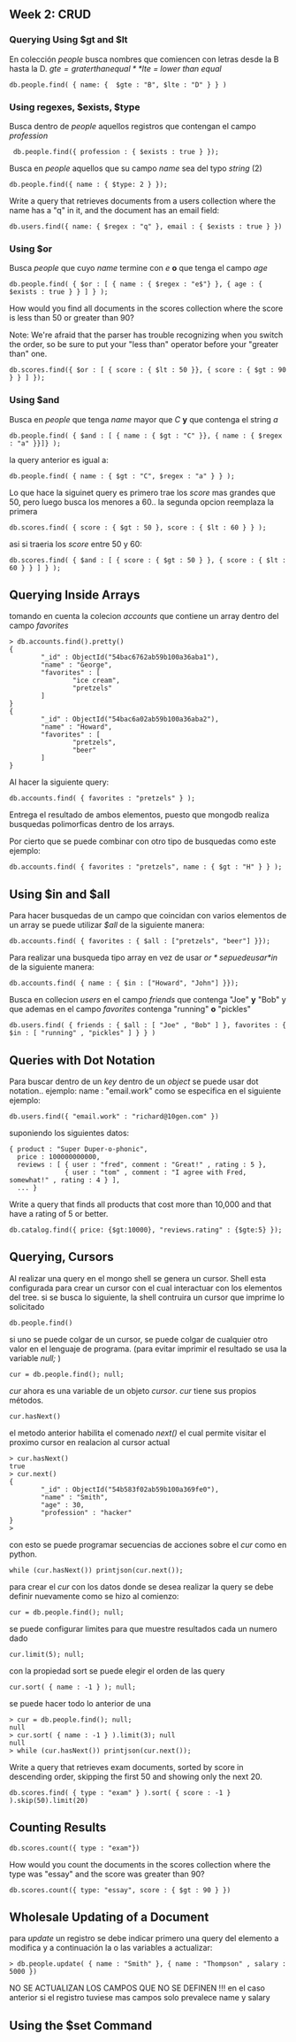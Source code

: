 ## Week 2: CRUD

### Querying Using $gt and $lt

En colección *people* busca nombres que comiencen con letras desde la B hasta la D. 
*$gte = grater than equal* *$lte = lower than equal* 

```
db.people.find( { name: {  $gte : "B", $lte : "D" } } )
```

### Using regexes, $exists, $type

Busca dentro de *people* aquellos registros que contengan el campo *profession*
```
 db.people.find({ profession : { $exists : true } });
```

Busca en *people* aquellos que su campo *name* sea del typo *string* (2)
```
db.people.find({ name : { $type: 2 } });
```

Write a query that retrieves documents from a users collection where the name has a "q" in it, and the document has an email field:
```
db.users.find({ name: { $regex : "q" }, email : { $exists : true } })
```

### Using $or

Busca *people* que cuyo *name* termine con *e* **o** que tenga el campo *age*
```
db.people.find( { $or : [ { name : { $regex : "e$"} }, { age : { $exists : true } } ] } );
```

How would you find all documents in the scores collection where the score is less than 50 or greater than 90?

Note: We're afraid that the parser has trouble recognizing when you switch the order, so be sure to put your "less than" operator before your "greater than" one.
```
db.scores.find({ $or : [ { score : { $lt : 50 }}, { score : { $gt : 90 } } ] });
```

### Using $and

Busca en *people* que tenga *name* mayor que *C* **y** que contenga el string *a*
```
db.people.find( { $and : [ { name : { $gt : "C" }}, { name : { $regex : "a" }}]} );
```

la query anterior es igual a:
```
db.people.find( { name : { $gt : "C", $regex : "a" } } );
```

Lo que hace la siguinet query es primero trae los *score* mas grandes que 50, pero luego busca los menores a 60.. la segunda opcion reemplaza la primera
```
db.scores.find( { score : { $gt : 50 }, score : { $lt : 60 } } );
```
asi si traeria los *score* entre 50 y 60:
```
db.scores.find( { $and : [ { score : { $gt : 50 } }, { score : { $lt : 60 } } ] } );
```

## Querying Inside Arrays

tomando en cuenta la colecion *accounts* que contiene un array dentro del campo *favorites*

```
> db.accounts.find().pretty()
{
        "_id" : ObjectId("54bac6762ab59b100a36aba1"),
        "name" : "George",
        "favorites" : [
                "ice cream",
                "pretzels"
        ]
}
{
        "_id" : ObjectId("54bac6a02ab59b100a36aba2"),
        "name" : "Howard",
        "favorites" : [
                "pretzels",
                "beer"
        ]
}
```

Al hacer la siguiente query:
```
db.accounts.find( { favorites : "pretzels" } );
```

Entrega el resultado de ambos elementos, puesto que mongodb realiza busquedas polimorficas dentro de los arrays.

Por cierto que se puede combinar con otro tipo de busquedas como este ejemplo:
```
db.accounts.find( { favorites : "pretzels", name : { $gt : "H" } } );
```

## Using $in and $all

Para hacer busquedas de un campo que coincidan con varios elementos de un array se puede utilizar *$all* de la siguiente manera:
```
db.accounts.find( { favorites : { $all : ["pretzels", "beer"] }});
```

Para realizar una busqueda tipo array en vez de usar *$or* se puede usar *$in* de la siguiente manera:
```
db.accounts.find( { name : { $in : ["Howard", "John"] }});
```
Busca en collecion *users* en el campo *friends* que contenga "Joe" **y** "Bob" y que ademas en el campo *favorites* contenga "running" **o** "pickles"
```
db.users.find( { friends : { $all : [ "Joe" , "Bob" ] }, favorites : { $in : [ "running" , "pickles" ] } } )
```

## Queries with Dot Notation

Para buscar dentro de un *key* dentro de un *object* se puede usar dot notation.. ejemplo: name : "email.work" como se especifica en el siguiente ejemplo:
```
db.users.find({ "email.work" : "richard@10gen.com" })
```

suponiendo los siguientes datos:
```
{ product : "Super Duper-o-phonic", 
  price : 100000000000,
  reviews : [ { user : "fred", comment : "Great!" , rating : 5 },
              { user : "tom" , comment : "I agree with Fred, somewhat!" , rating : 4 } ],
  ... }
```
Write a query that finds all products that cost more than 10,000 and that have a rating of 5 or better.
```
db.catalog.find({ price: {$gt:10000}, "reviews.rating" : {$gte:5} });
```

## Querying, Cursors

Al realizar una query en el mongo shell se genera un cursor. Shell esta configurada para crear un cursor con el cual interactuar con los elementos del tree.
si se busca lo siguiente, la shell contruira un cursor que imprime lo solicitado
```
db.people.find()
```
si uno se puede colgar de un cursor, se puede colgar de cualquier otro valor en el lenguaje de programa. (para evitar imprimir el resultado se usa la variable *null;* )
```
cur = db.people.find(); null;
```
*cur* ahora es una variable de un objeto *cursor*.
*cur* tiene sus propios métodos.
```
cur.hasNext()
```
el metodo anterior habilita el comenado *next()* el cual permite visitar el proximo cursor en realacion al cursor actual
```
> cur.hasNext()
true
> cur.next()
{
        "_id" : ObjectId("54b583f02ab59b100a369fe0"),
        "name" : "Smith",
        "age" : 30,
        "profession" : "hacker"
}
> 
```
con esto se puede programar secuencias de acciones sobre el *cur* como en python.
```
while (cur.hasNext()) printjson(cur.next());
```
para crear el *cur* con los datos donde se desea realizar la query se debe definir nuevamente como se hizo al comienzo:
```
cur = db.people.find(); null;
```
se puede configurar limites para que muestre resultados cada un numero dado
```
cur.limit(5); null;
```
con la propiedad sort se puede elegir el orden de las query
```
cur.sort( { name : -1 } ); null;
```
se puede hacer todo lo anterior de una
```
> cur = db.people.find(); null;
null
> cur.sort( { name : -1 } ).limit(3); null
null
> while (cur.hasNext()) printjson(cur.next());
```
Write a query that retrieves exam documents, sorted by score in descending order, skipping the first 50 and showing only the next 20.
```
db.scores.find( { type : "exam" } ).sort( { score : -1 } ).skip(50).limit(20)
```

## Counting Results
```
db.scores.count({ type : "exam"})
```
How would you count the documents in the scores collection where the type was "essay" and the score was greater than 90?
```
db.scores.count({ type: "essay", score : { $gt : 90 } })
```

## Wholesale Updating of a Document

para *update* un registro se debe indicar primero una query del elemento a modifica y a continuación la o las variables a actualizar:
```
> db.people.update( { name : "Smith" }, { name : "Thompson" , salary : 5000 })
```
NO SE ACTUALIZAN LOS CAMPOS QUE NO SE DEFINEN !!!   en el caso anterior si el registro tuviese mas campos solo prevalece name y salary

## Using the $set Command


